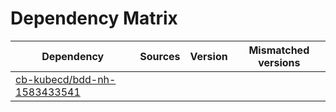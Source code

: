 # Dependency Matrix

Dependency | Sources | Version | Mismatched versions
---------- | ------- | ------- | -------------------
[cb-kubecd/bdd-nh-1583433541](https://github.com/cb-kubecd/bdd-nh-1583433541.git) |  | []() | 
